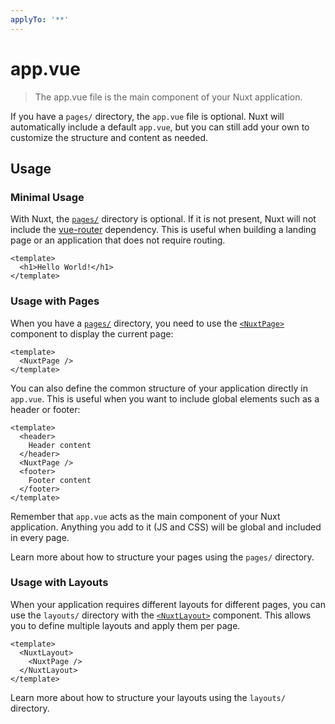 ```yaml
---
applyTo: '**'
---
```

# app.vue

> The app.vue file is the main component of your Nuxt application.

<tip>

If you have a `pages/` directory, the `app.vue` file is optional. Nuxt will automatically include a default `app.vue`, but you can still add your own to customize the structure and content as needed.

</tip>

## Usage

### Minimal Usage

With Nuxt, the [`pages/`](/docs/4.x/guide/directory-structure/pages) directory is optional. If it is not present, Nuxt will not include the [vue-router](https://router.vuejs.org) dependency. This is useful when building a landing page or an application that does not require routing.

```vue [app.vue]
<template>
  <h1>Hello World!</h1>
</template>
```

<link-example to="/docs/examples/hello-world">



</link-example>

### Usage with Pages

When you have a [`pages/`](/docs/4.x/guide/directory-structure/pages) directory, you need to use the [`<NuxtPage>`](/docs/4.x/api/components/nuxt-page) component to display the current page:

```vue [app.vue]
<template>
  <NuxtPage />
</template>
```

You can also define the common structure of your application directly in `app.vue`. This is useful when you want to include global elements such as a header or footer:

```vue [app.vue]
<template>
  <header>
    Header content
  </header>
  <NuxtPage />
  <footer>
    Footer content
  </footer>
</template>
```

<note>

Remember that `app.vue` acts as the main component of your Nuxt application. Anything you add to it (JS and CSS) will be global and included in every page.

</note>

<read-more to="/docs/guide/directory-structure/pages">

Learn more about how to structure your pages using the `pages/` directory.

</read-more>

### Usage with Layouts

When your application requires different layouts for different pages, you can use the `layouts/` directory with the [`<NuxtLayout>`](/docs/4.x/api/components/nuxt-layout) component. This allows you to define multiple layouts and apply them per page.

```vue [app.vue]
<template>
  <NuxtLayout>
    <NuxtPage />
  </NuxtLayout>
</template>
```

<read-more to="/docs/guide/directory-structure/layouts">

Learn more about how to structure your layouts using the `layouts/` directory.

</read-more>
